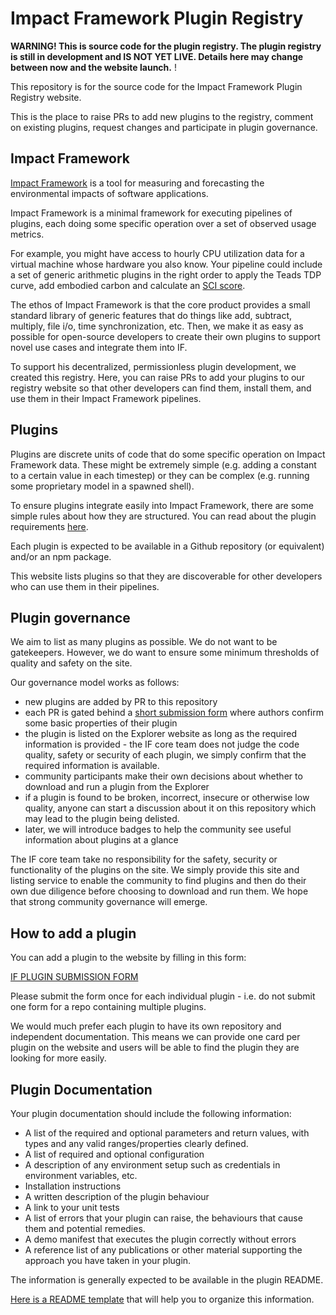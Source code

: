# Impact Framework Plugin Registry

**WARNING! This is source code for the plugin registry. The plugin registry is still in development and IS NOT YET LIVE. Details here may change between now and the website launch.** !


This repository is for the source code for the Impact Framework Plugin Registry website.

This is the place to raise PRs to add new plugins to the registry, comment on existing plugins, request changes and participate in plugin governance.

## Impact Framework

[Impact Framework](https://if.greensoftware.foundation/) is a tool for measuring and forecasting the environmental impacts of software applications.

Impact Framework is a minimal framework for executing pipelines of plugins, each doing some specific operation over a set of observed usage metrics.

For example, you might have access to hourly CPU utilization data for a virtual machine whose hardware you also know. Your pipeline could include a set of generic arithmetic plugins in the right order to apply the Teads TDP curve, add embodied carbon and calculate an [SCI score](https://greensoftware.foundation/articles/the-green-software-foundation-releases-alpha-version-of-software-carbon-intensity).

The ethos of Impact Framework is that the core product provides a small standard library of generic features that do things like add, subtract, multiply, file i/o, time synchronization, etc. Then, we make it as easy as possible for open-source developers to create their own plugins to support novel use cases and integrate them into IF.

To support his decentralized, permissionless plugin development, we created this registry. Here, you can raise PRs to add your plugins to our registry website so that other developers can find them, install them, and use them in their Impact Framework pipelines.


## Plugins

Plugins are discrete units of code that do some specific operation on Impact Framework data. These might be extremely simple (e.g. adding a constant to a certain value in each timestep) or they can be complex (e.g. running some proprietary model in a spawned shell). 

To ensure plugins integrate easily into Impact Framework, there are some simple rules about how they are structured. You can read about the plugin requirements [here](https://if.greensoftware.foundation/developers/how-to-build-plugins).

Each plugin is expected to be available in a Github repository (or equivalent) and/or an npm package.

This website lists plugins so that they are discoverable for other developers who can use them in their pipelines.



## Plugin governance

We aim to list as many plugins as possible. We do not want to be gatekeepers. However, we do want to ensure some minimum thresholds of quality and safety on the site. 

Our governance model works as follows:

- new plugins are added by PR to this repository
- each PR is gated behind a [short submission form](https://wiki.greensoftware.foundation/impact-framework-plugins) where authors confirm some basic properties of their plugin
- the plugin is listed on the Explorer website as long as the required information is provided - the IF core team does not judge the code quality, safety or security of each plugin, we simply confirm that the required information is available.
- community participants make their own decisions about whether to download and run a plugin from the Explorer
- if a plugin is found to be broken, incorrect, insecure or otherwise low quality, anyone can start a discussion about it on this repository which may lead to the plugin being delisted.
- later, we will introduce badges to help the community see useful information about plugins at a glance

The IF core team take no responsibility for the safety, security or functionality of the plugins on the site. We simply provide this site and listing service to enable the community to find plugins and then do their own due diligence before choosing to download and run them. We hope that strong community governance will emerge.


## How to add a plugin

You can add a plugin to the website by filling in this form:


[IF PLUGIN SUBMISSION FORM](https://wiki.greensoftware.foundation/impact-framework-plugins)


Please submit the form once for each individual plugin - i.e. do not submit one form for a repo containing multiple plugins. 

We would much prefer each plugin to have its own repository and independent documentation. This means we can provide one card per plugin on the website and users will be able to find the plugin they are looking for more easily.



## Plugin Documentation 

Your plugin documentation should include the following information:

- A list of the required and optional parameters and return values, with types and any valid ranges/properties clearly defined.
- A list of required and optional configuration
- A description of any environment setup such as credentials in environment variables, etc.
- Installation instructions
- A written description of the plugin behaviour
- A link to your unit tests 
- A list of errors that your plugin can raise, the behaviours that cause them and potential remedies.
- A demo manifest that executes the plugin correctly without errors
- A reference list of any publications or other material supporting the approach you have taken in your plugin.

The information is generally expected to be available in the plugin README.

[Here is a README template](./readme-template.md) that will help you to organize this information.
